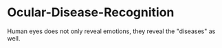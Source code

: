# Ocular-Disease-Recognition
Human eyes does not only reveal emotions, they reveal the "diseases" as well.
